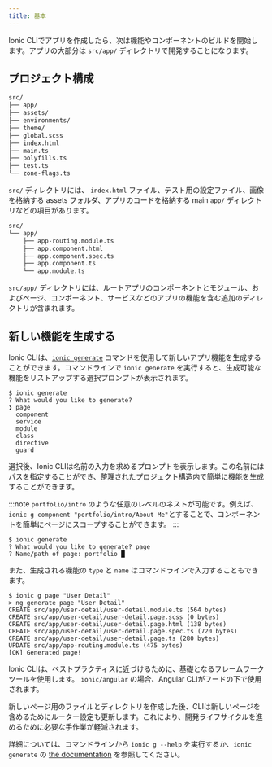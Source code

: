 ```yaml
---
title: 基本
---
```


<head>
  <title>アプリ開発の基本 | Create Scaffolding for Ionic Web Apps</title>
  <meta
    name="description"
    content="Once an app is created by the Ionic CLI, the next step is to start building out features and components. Learn how to create scaffolding for Ionic web apps."
  />
</head>

Ionic CLIでアプリを作成したら、次は機能やコンポーネントのビルドを開始します。アプリの大部分は `src/app/` ディレクトリで開発することになります。

## プロジェクト構成

```bash
src/
├── app/
├── assets/
├── environments/
├── theme/
├── global.scss
├── index.html
├── main.ts
├── polyfills.ts
├── test.ts
└── zone-flags.ts
```

`src/` ディレクトリには、 `index.html` ファイル、テスト用の設定ファイル、画像を格納する assets フォルダ、アプリのコードを格納する main `app/` ディレクトリなどの項目があります。

```bash
src/
└── app/
    ├── app-routing.module.ts
    ├── app.component.html
    ├── app.component.spec.ts
    ├── app.component.ts
    └── app.module.ts
```

`src/app/` ディレクトリには、ルートアプリのコンポーネントとモジュール、およびページ、コンポーネント、サービスなどのアプリの機能を含む追加のディレクトリが含まれます。

## 新しい機能を生成する

Ionic CLIは、[`ionic generate`](../cli/commands/generate.md) コマンドを使用して新しいアプリ機能を生成することができます。コマンドラインで `ionic generate` を実行すると、生成可能な機能をリストアップする選択プロンプトが表示されます。

```shell-session
$ ionic generate
? What would you like to generate?
❯ page
  component
  service
  module
  class
  directive
  guard
```

選択後、Ionic CLIは名前の入力を求めるプロンプトを表示します。この名前にはパスを指定することができ、整理されたプロジェクト構造内で簡単に機能を生成することができます。

:::note
`portfolio/intro` のような任意のレベルのネストが可能です。例えば、`ionic g component "portfolio/intro/About Me"`とすることで、コンポーネントを簡単にページにスコープすることができます。
:::

```shell-session
$ ionic generate
? What would you like to generate? page
? Name/path of page: portfolio █
```

また、生成される機能の `type` と `name` はコマンドラインで入力することもできます。

```shell-session
$ ionic g page "User Detail"
> ng generate page "User Detail"
CREATE src/app/user-detail/user-detail.module.ts (564 bytes)
CREATE src/app/user-detail/user-detail.page.scss (0 bytes)
CREATE src/app/user-detail/user-detail.page.html (138 bytes)
CREATE src/app/user-detail/user-detail.page.spec.ts (720 bytes)
CREATE src/app/user-detail/user-detail.page.ts (280 bytes)
UPDATE src/app/app-routing.module.ts (475 bytes)
[OK] Generated page!
```

Ionic CLIは、ベストプラクティスに近づけるために、基礎となるフレームワークツールを使用します。 `ionic/angular` の場合、Angular CLIがフードの下で使用されます。

新しいページ用のファイルとディレクトリを作成した後、CLIは新しいページを含めるためにルーター設定も更新します。これにより、開発ライフサイクルを進めるために必要な手作業が軽減されます。

詳細については、コマンドラインから `ionic g --help` を実行するか、`ionic generate` の [the documentation](../cli/commands/generate.md) を参照してください。
